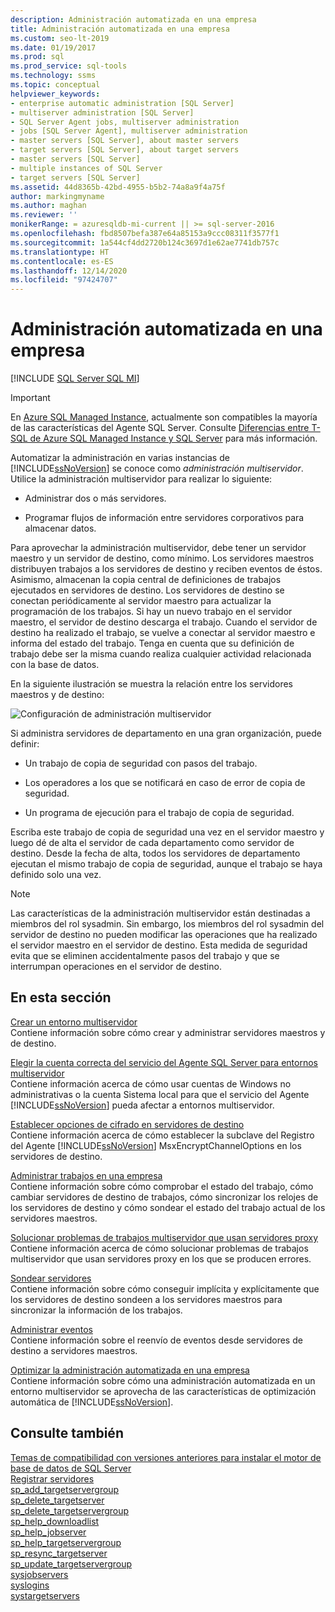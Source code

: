 ```yaml
---
description: Administración automatizada en una empresa
title: Administración automatizada en una empresa
ms.custom: seo-lt-2019
ms.date: 01/19/2017
ms.prod: sql
ms.prod_service: sql-tools
ms.technology: ssms
ms.topic: conceptual
helpviewer_keywords:
- enterprise automatic administration [SQL Server]
- multiserver administration [SQL Server]
- SQL Server Agent jobs, multiserver administration
- jobs [SQL Server Agent], multiserver administration
- master servers [SQL Server], about master servers
- target servers [SQL Server], about target servers
- master servers [SQL Server]
- multiple instances of SQL Server
- target servers [SQL Server]
ms.assetid: 44d8365b-42bd-4955-b5b2-74a8a9f4a75f
author: markingmyname
ms.author: maghan
ms.reviewer: ''
monikerRange: = azuresqldb-mi-current || >= sql-server-2016
ms.openlocfilehash: fbd8507befa387e64a85153a9ccc08311f3577f1
ms.sourcegitcommit: 1a544cf4dd2720b124c3697d1e62ae7741db757c
ms.translationtype: HT
ms.contentlocale: es-ES
ms.lasthandoff: 12/14/2020
ms.locfileid: "97424707"
---
```

# <a name="automated-administration-across-an-enterprise"></a>Administración automatizada en una empresa
[!INCLUDE [SQL Server SQL MI](../../includes/applies-to-version/sql-asdbmi.md)]

> [!IMPORTANT]  
> En [Azure SQL Managed Instance](/azure/sql-database/sql-database-managed-instance), actualmente son compatibles la mayoría de las características del Agente SQL Server. Consulte [Diferencias entre T-SQL de Azure SQL Managed Instance y SQL Server](/azure/sql-database/sql-database-managed-instance-transact-sql-information#sql-server-agent) para más información.

 Automatizar la administración en varias instancias de [!INCLUDE[ssNoVersion](../../includes/ssnoversion-md.md)] se conoce como *administración multiservidor*. Utilice la administración multiservidor para realizar lo siguiente:  
  
-   Administrar dos o más servidores.  
  
-   Programar flujos de información entre servidores corporativos para almacenar datos.  
  
Para aprovechar la administración multiservidor, debe tener un servidor maestro y un servidor de destino, como mínimo. Los servidores maestros distribuyen trabajos a los servidores de destino y reciben eventos de éstos. Asimismo, almacenan la copia central de definiciones de trabajos ejecutados en servidores de destino. Los servidores de destino se conectan periódicamente al servidor maestro para actualizar la programación de los trabajos. Si hay un nuevo trabajo en el servidor maestro, el servidor de destino descarga el trabajo. Cuando el servidor de destino ha realizado el trabajo, se vuelve a conectar al servidor maestro e informa del estado del trabajo. Tenga en cuenta que su definición de trabajo debe ser la misma cuando realiza cualquier actividad relacionada con la base de datos.  
  
En la siguiente ilustración se muestra la relación entre los servidores maestros y de destino:  
  
![Configuración de administración multiservidor](../../ssms/agent/media/multisvr.gif "Configuración de administración multiservidor")  
  
Si administra servidores de departamento en una gran organización, puede definir:  
  
-   Un trabajo de copia de seguridad con pasos del trabajo.  
  
-   Los operadores a los que se notificará en caso de error de copia de seguridad.  
  
-   Un programa de ejecución para el trabajo de copia de seguridad.  
  
Escriba este trabajo de copia de seguridad una vez en el servidor maestro y luego dé de alta el servidor de cada departamento como servidor de destino. Desde la fecha de alta, todos los servidores de departamento ejecutan el mismo trabajo de copia de seguridad, aunque el trabajo se haya definido solo una vez.  
  
> [!NOTE]  
> Las características de la administración multiservidor están destinadas a miembros del rol sysadmin. Sin embargo, los miembros del rol sysadmin del servidor de destino no pueden modificar las operaciones que ha realizado el servidor maestro en el servidor de destino. Esta medida de seguridad evita que se eliminen accidentalmente pasos del trabajo y que se interrumpan operaciones en el servidor de destino.  
  
## <a name="in-this-section"></a>En esta sección  
[Crear un entorno multiservidor](../../ssms/agent/create-a-multiserver-environment.md)  
Contiene información sobre cómo crear y administrar servidores maestros y de destino.  
  
[Elegir la cuenta correcta del servicio del Agente SQL Server para entornos multiservidor](../../ssms/agent/choose-the-right-sql-server-agent-service-account-for-multiserver-environments.md)  
Contiene información acerca de cómo usar cuentas de Windows no administrativas o la cuenta Sistema local para que el servicio del Agente [!INCLUDE[ssNoVersion](../../includes/ssnoversion-md.md)] pueda afectar a entornos multiservidor.  
  
[Establecer opciones de cifrado en servidores de destino](../../ssms/agent/set-encryption-options-on-target-servers.md)  
Contiene información acerca de cómo establecer la subclave del Registro del Agente [!INCLUDE[ssNoVersion](../../includes/ssnoversion-md.md)] MsxEncryptChannelOptions en los servidores de destino.  
  
[Administrar trabajos en una empresa](../../ssms/agent/manage-jobs-across-an-enterprise.md)  
Contiene información sobre cómo comprobar el estado del trabajo, cómo cambiar servidores de destino de trabajos, cómo sincronizar los relojes de los servidores de destino y cómo sondear el estado del trabajo actual de los servidores maestros.  
  
[Solucionar problemas de trabajos multiservidor que usan servidores proxy](../../ssms/agent/troubleshoot-multiserver-jobs-that-use-proxies.md)  
Contiene información acerca de cómo solucionar problemas de trabajos multiservidor que usan servidores proxy en los que se producen errores.  
  
[Sondear servidores](../../ssms/agent/poll-servers.md)  
Contiene información sobre cómo conseguir implícita y explícitamente que los servidores de destino sondeen a los servidores maestros para sincronizar la información de los trabajos.  
  
[Administrar eventos](../../ssms/agent/manage-events.md)  
Contiene información sobre el reenvío de eventos desde servidores de destino a servidores maestros.  
  
[Optimizar la administración automatizada en una empresa](../../ssms/agent/tune-automated-administration-across-an-enterprise.md)  
Contiene información sobre cómo una administración automatizada en un entorno multiservidor se aprovecha de las características de optimización automática de [!INCLUDE[ssNoVersion](../../includes/ssnoversion-md.md)].  
  
## <a name="see-also"></a>Consulte también  
[Temas de compatibilidad con versiones anteriores para instalar el motor de base de datos de SQL Server](../../database-engine/discontinued-database-engine-functionality-in-sql-server.md)  
[Registrar servidores](../register-servers/register-servers.md)  
[sp_add_targetservergroup](../../relational-databases/system-stored-procedures/sp-add-targetservergroup-transact-sql.md)  
[sp_delete_targetserver](../../relational-databases/system-stored-procedures/sp-delete-targetserver-transact-sql.md)  
[sp_delete_targetservergroup](../../relational-databases/system-stored-procedures/sp-delete-targetservergroup-transact-sql.md)  
[sp_help_downloadlist](../../relational-databases/system-stored-procedures/sp-help-downloadlist-transact-sql.md)  
[sp_help_jobserver](../../relational-databases/system-stored-procedures/sp-help-jobserver-transact-sql.md)  
[sp_help_targetservergroup](../../relational-databases/system-stored-procedures/sp-help-targetservergroup-transact-sql.md)  
[sp_resync_targetserver](../../relational-databases/system-stored-procedures/sp-resync-targetserver-transact-sql.md)  
[sp_update_targetservergroup](../../relational-databases/system-stored-procedures/sp-update-targetservergroup-transact-sql.md)  
[sysjobservers](../../relational-databases/system-tables/dbo-sysjobservers-transact-sql.md)  
[syslogins](../../relational-databases/system-compatibility-views/sys-syslogins-transact-sql.md)  
[systargetservers](../../relational-databases/system-tables/dbo-systargetservers-transact-sql.md)  
